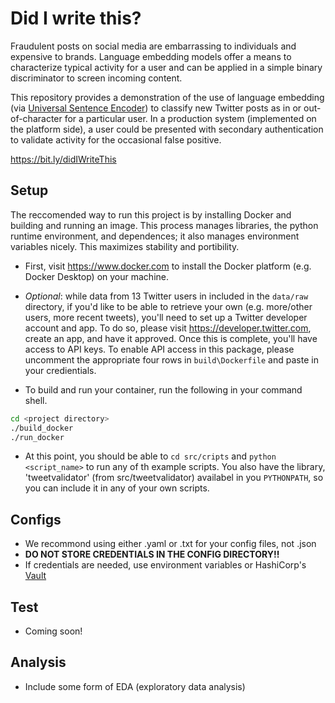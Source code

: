 # Did I write this?  
Fraudulent posts on social media are embarrassing to individuals and expensive to brands.  Language embedding models offer a means to characterize typical activity for a user and can be applied in a simple binary discriminator to screen incoming content.

This repository provides a demonstration of the use of language embedding (via [Universal Sentence Encoder](https://tfhub.dev/google/universal-sentence-encoder/2)) to classify new Twitter posts as in or out-of-character for a particular user.  In a production system (implemented on the platform side), a user could be presented with secondary authentication to validate activity for the occasional false positive.

https://bit.ly/didIWriteThis

## Setup

The reccomended way to run this project is by installing Docker and building and running an image.  This process manages libraries, the python runtime environment, and dependences; it also manages environment variables nicely.  This maximizes stability and portibility.

- First, visit https://www.docker.com to install the Docker platform (e.g. Docker Desktop) on your machine.

- *Optional*: while data from 13 Twitter users in included in the `data/raw` directory, if you'd like to be able to retrieve your own (e.g. more/other users, more recent tweets), you'll need to set up a Twitter developer account and app.  To do so, please visit https://developer.twitter.com, create an app, and have it approved.  Once this is complete, you'll have access to API keys.  To enable API access in this package, please uncomment the appropriate four rows in `build\Dockerfile` and paste in your credientials.

- To build and run your container, run the following in your command shell.

```bash
cd <project directory>
./build_docker
./run_docker
```

- At this point, you should be able to `cd src/cripts` and `python <script_name>` to run any of th example scripts.  You also have the library, 'tweetvalidator' (from src/tweetvalidator) availabel in you `PYTHONPATH`, so you can include it in any of your own scripts.

## Configs
- We recommond using either .yaml or .txt for your config files, not .json
- **DO NOT STORE CREDENTIALS IN THE CONFIG DIRECTORY!!**
- If credentials are needed, use environment variables or HashiCorp's [Vault](https://www.vaultproject.io/)


## Test
- Coming soon!

## Analysis
- Include some form of EDA (exploratory data analysis)
